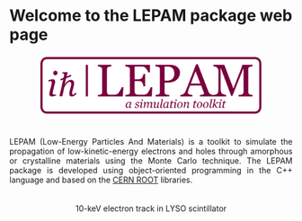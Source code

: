 # Welcome to the LEPAM package web page
<div style="text-align:center">
  <img src="images/Logo.PNG" alt="" width="400">
</div>

<div style="text-align: justify;">
  <br>
  <br>
  LEPAM (Low-Energy Particles And Materials) is a toolkit to simulate the propagation of low-kinetic-energy electrons and holes through amorphous or crystalline materials using the Monte Carlo technique. The LEPAM package is developed using object-oriented programming in the C++ language and based on the <a href="https://root.cern"  target="_blank" rel="noopener">CERN ROOT</a> libraries.
  <br>
  <br>
</div>

<div style="text-align:center">
  <img src="images/100keV_electron_track_in_LYSO.gif" alt="" width="400">
  <figcaption>10-keV electron track in LYSO scintillator</figcaption>
</div>
